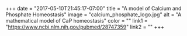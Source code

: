 +++
  date = "2017-05-10T21:45:17-07:00"
  title = "A model of Calcium and Phosphate Homeostasis"
  image = "calcium_phosphate_logo.jpg"
  alt = "A mathematical model of CaP homeostasis"
  color = ""
  link1 = "https://www.ncbi.nlm.nih.gov/pubmed/28747359"
  link2 = ""
+++
